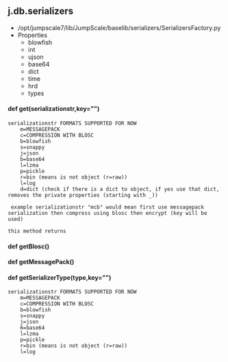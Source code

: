 ## j.db.serializers

- /opt/jumpscale7/lib/JumpScale/baselib/serializers/SerializersFactory.py
- Properties
    - blowfish
    - int
    - ujson
    - base64
    - dict
    - time
    - hrd
    - types

#### def get(serializationstr,key="") 

    serializationstr FORMATS SUPPORTED FOR NOW
        m=MESSAGEPACK 
        c=COMPRESSION WITH BLOSC
        b=blowfish
        s=snappy
        j=json
        b=base64
        l=lzma
        p=pickle
        r=bin (means is not object (r=raw))
        l=log
        d=dict (check if there is a dict to object, if yes use that dict, removes the private properties (starting with _))
    
     example serializationstr "mcb" would mean first use messagepack serialization then compress using blosc then encrypt (key will be used)
    
    this method returns

#### def getBlosc() 

    

#### def getMessagePack() 

    

#### def getSerializerType(type,key="") 

    serializationstr FORMATS SUPPORTED FOR NOW
        m=MESSAGEPACK 
        c=COMPRESSION WITH BLOSC
        b=blowfish
        s=snappy
        j=json
        6=base64
        l=lzma
        p=pickle
        r=bin (means is not object (r=raw))
        l=log


